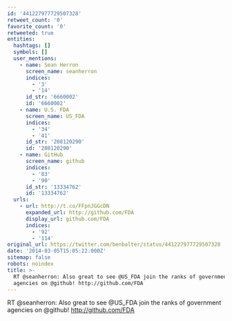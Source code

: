 ```yaml
---
id: '441227977729507328'
retweet_count: '0'
favorite_count: '0'
retweeted: true
entities:
  hashtags: []
  symbols: []
  user_mentions:
    - name: Sean Herron
      screen_name: seanherron
      indices:
        - '3'
        - '14'
      id_str: '6660002'
      id: '6660002'
    - name: U.S. FDA
      screen_name: US_FDA
      indices:
        - '34'
        - '41'
      id_str: '208120290'
      id: '208120290'
    - name: GitHub
      screen_name: github
      indices:
        - '83'
        - '90'
      id_str: '13334762'
      id: '13334762'
  urls:
    - url: http://t.co/FFpnJGGcDN
      expanded_url: http://github.com/FDA
      display_url: github.com/FDA
      indices:
        - '92'
        - '114'
original_url: https://twitter.com/benbalter/status/441227977729507328
date: '2014-03-05T15:05:22.000Z'
sitemap: false
robots: noindex
title: >-
  RT @seanherron: Also great to see @US_FDA join the ranks of government
  agencies on @github! http://github.com/FDA
---
```


RT @seanherron: Also great to see @US_FDA join the ranks of government agencies on @github! http://github.com/FDA